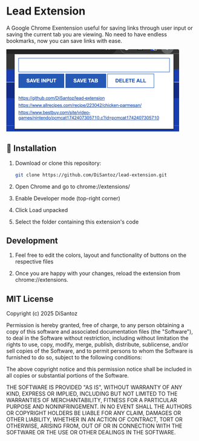 # Lead Extension

A Google Chrome Exentension useful for saving links through user input or saving the current tab you are viewing. No need to have endless bookmarks, now you can save links with ease.

![screenshot](screenshots/extension.png)

## 🧩 Installation

1. Download or clone this repository:
   ```bash
   git clone https://github.com/DiSantoz/lead-extension.git
   ```
2. Open Chrome and go to chrome://extensions/

3. Enable Developer mode (top-right corner)

4. Click Load unpacked

5. Select the folder containing this extension's code

## Development

1. Feel free to edit the colors, layout and functionality of buttons on the respective files

2. Once you are happy with your changes, reload the extension from chrome://extensions.

## MIT License

Copyright (c) 2025 DiSantoz

Permission is hereby granted, free of charge, to any person obtaining a copy
of this software and associated documentation files (the "Software"), to deal
in the Software without restriction, including without limitation the rights
to use, copy, modify, merge, publish, distribute, sublicense, and/or sell
copies of the Software, and to permit persons to whom the Software is
furnished to do so, subject to the following conditions:

The above copyright notice and this permission notice shall be included in all
copies or substantial portions of the Software.

THE SOFTWARE IS PROVIDED "AS IS", WITHOUT WARRANTY OF ANY KIND, EXPRESS OR
IMPLIED, INCLUDING BUT NOT LIMITED TO THE WARRANTIES OF MERCHANTABILITY,
FITNESS FOR A PARTICULAR PURPOSE AND NONINFRINGEMENT. IN NO EVENT SHALL THE
AUTHORS OR COPYRIGHT HOLDERS BE LIABLE FOR ANY CLAIM, DAMAGES OR OTHER
LIABILITY, WHETHER IN AN ACTION OF CONTRACT, TORT OR OTHERWISE, ARISING FROM,
OUT OF OR IN CONNECTION WITH THE SOFTWARE OR THE USE OR OTHER DEALINGS IN THE
SOFTWARE.
